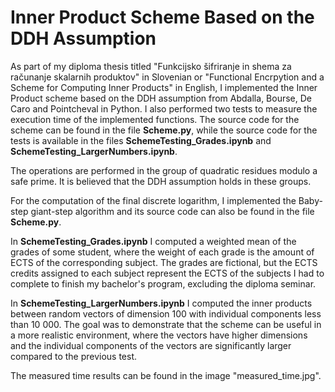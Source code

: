 # Inner Product Scheme Based on the DDH Assumption

As part of my diploma thesis titled "Funkcijsko šifriranje in shema za računanje skalarnih produktov" in Slovenian or "Functional Encrpytion and a Scheme for Computing Inner Products" in English, I implemented the Inner Product scheme based on the DDH assumption from Abdalla, Bourse, De Caro and Pointcheval in Python. I also performed two tests to measure the execution time of the implemented functions. The source code for the scheme can be found in the file **Scheme.py**, while the source code for the tests is available in the files **SchemeTesting_Grades.ipynb** and **SchemeTesting_LargerNumbers.ipynb**.

The operations are performed in the group of quadratic residues modulo a safe prime. It is believed that the DDH assumption holds in these groups.

For the computation of the final discrete logarithm, I implemented the Baby-step giant-step algorithm and its source code can also be found in the file **Scheme.py**. 

In **SchemeTesting_Grades.ipynb** I computed a weighted mean of the grades of some student, where the weight of each grade is the amount of ECTS of the corresponding subject. The grades are fictional, but the ECTS credits assigned to each subject represent the ECTS of the subjects I had to complete to finish my bachelor's program, excluding the diploma seminar.

In **SchemeTesting_LargerNumbers.ipynb** I computed the inner products between random vectors of dimension 100 with individual components less than 10 000. The goal was to demonstrate that the scheme can be useful in a more realistic environment, where the vectors have higher dimensions and the individual components of the vectors are significantly larger compared to the previous test. 

The measured time results can be found in the image "measured_time.jpg".
